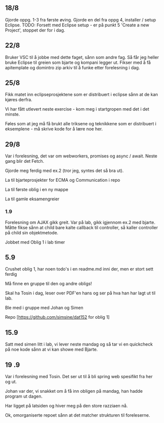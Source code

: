 ## 18/8 
Gjorde oppg. 1-3 fra første øving. Gjorde en del fra oppg 4, installer / setup Eclipse. 
  TODO: Forsett med Eclipse setup - er på punkt 5 'Create a new Project', stoppet der for i dag.

## 22/8
Bruker VSC til å jobbe med dette faget, sånn som andre fag. 
Så får jeg heller bruke Eclipse til greien som bjarte og kompani legger ut.
Fikser med å få apitemplate og domintro zip arkiv til å funke etter forelesning i dag.

## 25/8 
Fikk matet inn eclipseprosjektene som er distribuert i eclipse sånn at de kan kjøres derfra.

Vi har fått utlevert neste exercise - kom meg i startgropen med det i det minste.

Føles som at jeg må få brukt alle triksene og teknikkene som er distribuert i eksemplene - må skrive kode for å lære noe her.


## 29/8 
Var i forelesning, det var om webworkers, promises og async / await.
Neste gang blir det Fetch.

Gjorde meg ferdig med ex.2 (tror jeg, syntes det så bra ut).

La til bjarteprosjekter for ECMA og Communication i repo

La til første oblig i en ny mappe

La til gamle eksamengreier

### 1.9
Forelesning om AJAX gikk greit.
Var på lab, gikk igjennom ex.2 med bjarte. Måtte fikse sånn at child bare kalte callback til controller, så kaller controller på child sin objektmetode.

Jobbet med Oblig 1 i lab timer

## 5.9
Crushet oblig 1, har noen todo's i en readme.md inni der, men er stort sett ferdig

Må finne en gruppe til den og andre obligs!

Skal ha Tosin i dag, leser over PDF'en hans og ser på hva han har lagt ut til lab.

Ble med i gruppe med Johan og Simen

Repo [https://github.com/simsine/dat152 for oblig 1]

## 15.9 
Satt med simen litt i lab, vi lever neste mandag og så tar vi en quickcheck på noe kode sånn at vi kan showe med Bjarte.

## 19 .9
Var i forelesning med Tosin. Det ser ut til å bli spring web spesifikt fra her og ut.

Johan var der, vi snakket om å få inn obligen på mandag, han hadde program ut dagen.

Har ligget på latsiden og hiver meg på den store razziaen nå.

Ok, omorganiserte repoet sånn at det matcher strukturen til foreleserne.